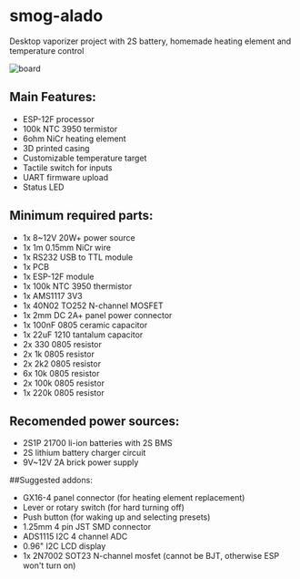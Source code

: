 # smog-alado
Desktop vaporizer project with 2S battery, homemade heating element and temperature control

![board](https://github.com/machadoleonardo94/smog-alado/assets/52208834/82a1beb1-0f0f-4a3b-9d36-1a72f8a2a4b8)

## Main Features:
* ESP-12F processor
* 100k NTC 3950 termistor
* 6ohm NiCr heating element
* 3D printed casing
* Customizable temperature target
* Tactile switch for inputs
* UART firmware upload
* Status LED

## Minimum required parts:
* 1x 8~12V 20W+ power source
* 1x 1m 0.15mm NiCr wire
* 1x RS232 USB to TTL module 
* 1x PCB
* 1x ESP-12F module
* 1x 100k NTC 3950 thermistor
* 1x AMS1117 3V3
* 1x 40N02 TO252 N-channel MOSFET
* 1x 2mm DC 2A+ panel power connector
* 1x 100nF 0805 ceramic capacitor
* 1x 22uF 1210 tantalum capacitor
* 2x 330 0805 resistor
* 2x 1k 0805 resistor
* 2x 2k2 0805 resistor
* 6x 10k 0805 resistor
* 2x 100k 0805 resistor
* 1x 220k 0805 resistor

## Recomended power sources:
* 2S1P 21700 li-ion batteries with 2S BMS
* 2S lithium battery charger circuit
* 9V~12V 2A brick power supply

##Suggested addons:
* GX16-4 panel connector (for heating element replacement)
* Lever or rotary switch (for hard turning off)
* Push button (for waking up and selecting presets)
* 1.25mm 4 pin JST SMD connector
* ADS1115 I2C 4 channel ADC
* 0.96" I2C LCD display
* 1x 2N7002 SOT23 N-channel mosfet (cannot be BJT, otherwise ESP won't turn on) 
